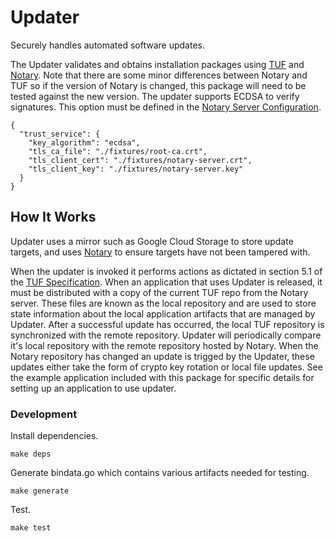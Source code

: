 # Updater
Securely handles automated software updates.

The Updater validates and obtains installation packages using [TUF](https://github.com/theupdateframework/tuf/blob/develop/docs/tuf-spec.txt) and  [Notary](https://github.com/docker/notary). Note that there are some minor differences
between Notary and TUF so if the version of Notary is changed, this package will
need to be tested against the new version. The updater supports ECDSA
to verify signatures.  This option must be defined in the [Notary Server Configuration](https://github.com/docker/notary/blob/master/docs/reference/server-config.md).

```
{
  "trust_service": {
    "key_algorithm": "ecdsa",
    "tls_ca_file": "./fixtures/root-ca.crt",
    "tls_client_cert": "./fixtures/notary-server.crt",
    "tls_client_key": "./fixtures/notary-server.key"
  }
}
```
## How It Works

Updater uses a mirror such as Google Cloud Storage to store update targets, and uses
[Notary](https://github.com/docker/notary) to ensure targets have not been tampered
with.   

When the updater is invoked it performs actions as dictated in section 5.1 of the
[TUF Specification](https://github.com/theupdateframework/tuf/blob/develop/docs/tuf-spec.txt).
When an application that uses Updater is released, it must be distributed with a
copy of the current TUF repo from the Notary server.  These
files are known as the local repository and are used to store state information about the local application
artifacts that are managed by Updater. After a successful update has occurred, the local TUF repository is synchronized with the remote
repository. Updater will periodically compare it's local repository with the remote
repository hosted by Notary.  When the Notary repository has changed an update
is trigged by the Updater, these updates either take the form of crypto key rotation
or local file updates. See the example application included with this package for
specific details for setting up an application to use updater.

### Development

Install dependencies.
```
make deps
```
Generate bindata.go which contains various artifacts needed for testing.
```
make generate
```
Test.
```
make test
```
